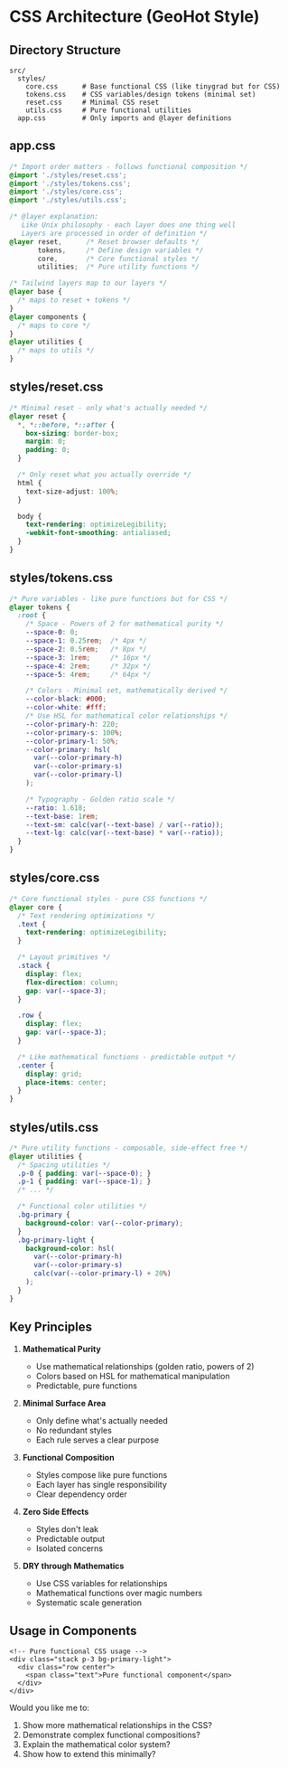 # CSS Architecture (GeoHot Style)

## Directory Structure
```
src/
  styles/
    core.css      # Base functional CSS (like tinygrad but for CSS)
    tokens.css    # CSS variables/design tokens (minimal set)
    reset.css     # Minimal CSS reset
    utils.css     # Pure functional utilities
  app.css         # Only imports and @layer definitions
```

## app.css
```css
/* Import order matters - follows functional composition */
@import './styles/reset.css';
@import './styles/tokens.css';
@import './styles/core.css';
@import './styles/utils.css';

/* @layer explanation:
   Like Unix philosophy - each layer does one thing well
   Layers are processed in order of definition */
@layer reset,      /* Reset browser defaults */
       tokens,     /* Define design variables */
       core,       /* Core functional styles */
       utilities;  /* Pure utility functions */

/* Tailwind layers map to our layers */
@layer base {
  /* maps to reset + tokens */
}
@layer components {
  /* maps to core */
}
@layer utilities {
  /* maps to utils */
}
```

## styles/reset.css
```css
/* Minimal reset - only what's actually needed */
@layer reset {
  *, *::before, *::after {
    box-sizing: border-box;
    margin: 0;
    padding: 0;
  }

  /* Only reset what you actually override */
  html {
    text-size-adjust: 100%;
  }

  body {
    text-rendering: optimizeLegibility;
    -webkit-font-smoothing: antialiased;
  }
}
```

## styles/tokens.css
```css
/* Pure variables - like pure functions but for CSS */
@layer tokens {
  :root {
    /* Space - Powers of 2 for mathematical purity */
    --space-0: 0;
    --space-1: 0.25rem;  /* 4px */
    --space-2: 0.5rem;   /* 8px */
    --space-3: 1rem;     /* 16px */
    --space-4: 2rem;     /* 32px */
    --space-5: 4rem;     /* 64px */

    /* Colors - Minimal set, mathematically derived */
    --color-black: #000;
    --color-white: #fff;
    /* Use HSL for mathematical color relationships */
    --color-primary-h: 220;
    --color-primary-s: 100%;
    --color-primary-l: 50%;
    --color-primary: hsl(
      var(--color-primary-h)
      var(--color-primary-s)
      var(--color-primary-l)
    );

    /* Typography - Golden ratio scale */
    --ratio: 1.618;
    --text-base: 1rem;
    --text-sm: calc(var(--text-base) / var(--ratio));
    --text-lg: calc(var(--text-base) * var(--ratio));
  }
}
```

## styles/core.css
```css
/* Core functional styles - pure CSS functions */
@layer core {
  /* Text rendering optimizations */
  .text {
    text-rendering: optimizeLegibility;
  }

  /* Layout primitives */
  .stack {
    display: flex;
    flex-direction: column;
    gap: var(--space-3);
  }

  .row {
    display: flex;
    gap: var(--space-3);
  }

  /* Like mathematical functions - predictable output */
  .center {
    display: grid;
    place-items: center;
  }
}
```

## styles/utils.css
```css
/* Pure utility functions - composable, side-effect free */
@layer utilities {
  /* Spacing utilities */
  .p-0 { padding: var(--space-0); }
  .p-1 { padding: var(--space-1); }
  /* ... */

  /* Functional color utilities */
  .bg-primary {
    background-color: var(--color-primary);
  }
  .bg-primary-light {
    background-color: hsl(
      var(--color-primary-h)
      var(--color-primary-s)
      calc(var(--color-primary-l) + 20%)
    );
  }
}
```

## Key Principles

1. **Mathematical Purity**
   - Use mathematical relationships (golden ratio, powers of 2)
   - Colors based on HSL for mathematical manipulation
   - Predictable, pure functions

2. **Minimal Surface Area**
   - Only define what's actually needed
   - No redundant styles
   - Each rule serves a clear purpose

3. **Functional Composition**
   - Styles compose like pure functions
   - Each layer has single responsibility
   - Clear dependency order

4. **Zero Side Effects**
   - Styles don't leak
   - Predictable output
   - Isolated concerns

5. **DRY through Mathematics**
   - Use CSS variables for relationships
   - Mathematical functions over magic numbers
   - Systematic scale generation

## Usage in Components

```svelte
<!-- Pure functional CSS usage -->
<div class="stack p-3 bg-primary-light">
  <div class="row center">
    <span class="text">Pure functional component</span>
  </div>
</div>
```

Would you like me to:
1. Show more mathematical relationships in the CSS?
2. Demonstrate complex functional compositions?
3. Explain the mathematical color system?
4. Show how to extend this minimally?